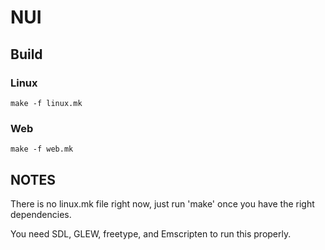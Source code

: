 # NUI

## Build

### Linux

```
make -f linux.mk
```

### Web

```
make -f web.mk
```


NOTES
---

There is no linux.mk file right now, just run 'make' once you have the right dependencies.

You need SDL, GLEW, freetype, and Emscripten to run this properly.